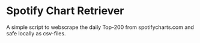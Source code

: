 # Spotify Chart Retriever

A simple script to webscrape the daily Top-200 from spotifycharts.com and
safe locally as csv-files.
